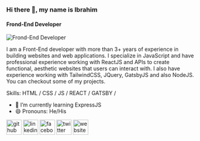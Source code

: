 ### Hi there 👋, my name is Ibrahim
#### Frond-End Developer
![Frond-End Developer](https://s3.amazonaws.com/shecodesio-production/uploads/files/000/011/782/original/frontend.png?1624833023)

I am a Front-End developer with more than 3+ years of experience in building websites and web applications. I specialize in JavaScript and have professional experience working with ReactJS and APIs to create functional, aesthetic websites that users can interact with. I also have experience working with TailwindCSS, JQuery, GatsbyJS and also NodeJS. You can checkout some of my projects.

Skills: HTML / CSS / JS / REACT / GATSBY / 

- 🌱 I’m currently learning ExpressJS 
- 😄 Pronouns: He/His 


[<img src='https://cdn.jsdelivr.net/npm/simple-icons@3.0.1/icons/github.svg' alt='github' height='40'>](https://github.com/https://github.com/CyberDevv) [<img src='https://cdn.jsdelivr.net/npm/simple-icons@3.0.1/icons/linkedin.svg' alt='linkedin' height='40'>](https://www.linkedin.com/in/https://www.linkedin.com/in/odesolaibrahim//)  [<img src='https://cdn.jsdelivr.net/npm/simple-icons@3.0.1/icons/facebook.svg' alt='facebook' height='40'>](https://www.facebook.com/https://www.facebook.com/odesola.ibrahim.dev)  [<img src='https://cdn.jsdelivr.net/npm/simple-icons@3.0.1/icons/twitter.svg' alt='twitter' height='40'>](https://twitter.com/https://twitter.com/CyberDevv)  [<img src='https://cdn.jsdelivr.net/npm/simple-icons@3.0.1/icons/icloud.svg' alt='website' height='40'>](https://ibrahim-odesola.netlify.app/)  

